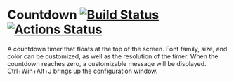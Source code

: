 # Countdown [![Build Status](https://dev.azure.com/herohtar/Test/_apis/build/status/Herohtar.Countdown?branchName=master)](https://dev.azure.com/herohtar/Test/_build/latest?definitionId=6&branchName=master) [![Actions Status](https://github.com/Herohtar/Countdown/workflows/.NET%20Core%20CI/badge.svg)](https://github.com/Herohtar/Countdown/actions)

A countdown timer that floats at the top of the screen. Font family, size, and color can be customized, as well as the resolution of the timer. When the countdown reaches zero, a customizable message will be displayed. Ctrl+Win+Alt+J brings up the configuration window.
